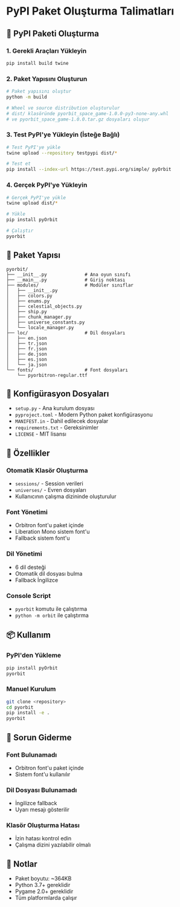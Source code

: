 # PyPI Paket Oluşturma Talimatları

## 🚀 PyPI Paketi Oluşturma

### 1. Gerekli Araçları Yükleyin
```bash
pip install build twine
```

### 2. Paket Yapısını Oluşturun
```bash
# Paket yapısını oluştur
python -m build

# Wheel ve source distribution oluşturulur
# dist/ klasöründe pyorbit_space_game-1.0.0-py3-none-any.whl
# ve pyorbit_space_game-1.0.0.tar.gz dosyaları oluşur
```

### 3. Test PyPI'ye Yükleyin (İsteğe Bağlı)
```bash
# Test PyPI'ye yükle
twine upload --repository testpypi dist/*

# Test et
pip install --index-url https://test.pypi.org/simple/ pyOrbit
```

### 4. Gerçek PyPI'ye Yükleyin
```bash
# Gerçek PyPI'ye yükle
twine upload dist/*

# Yükle
pip install pyOrbit

# Çalıştır
pyorbit
```

## 📁 Paket Yapısı

```
pyorbit/
├── __init__.py              # Ana oyun sınıfı
├── __main__.py              # Giriş noktası
├── modules/                 # Modüler sınıflar
│   ├── __init__.py
│   ├── colors.py
│   ├── enums.py
│   ├── celestial_objects.py
│   ├── ship.py
│   ├── chunk_manager.py
│   ├── universe_constants.py
│   └── locale_manager.py
├── loc/                     # Dil dosyaları
│   ├── en.json
│   ├── tr.json
│   ├── fr.json
│   ├── de.json
│   ├── es.json
│   └── ja.json
└── fonts/                   # Font dosyaları
    └── pyorbitron-regular.ttf
```

## 🔧 Konfigürasyon Dosyaları

- `setup.py` - Ana kurulum dosyası
- `pyproject.toml` - Modern Python paket konfigürasyonu
- `MANIFEST.in` - Dahil edilecek dosyalar
- `requirements.txt` - Gereksinimler
- `LICENSE` - MIT lisansı

## 🎯 Özellikler

### Otomatik Klasör Oluşturma
- `sessions/` - Session verileri
- `universes/` - Evren dosyaları
- Kullanıcının çalışma dizininde oluşturulur

### Font Yönetimi
- Orbitron font'u paket içinde
- Liberation Mono sistem font'u
- Fallback sistem font'u

### Dil Yönetimi
- 6 dil desteği
- Otomatik dil dosyası bulma
- Fallback İngilizce

### Console Script
- `pyorbit` komutu ile çalıştırma
- `python -m orbit` ile çalıştırma

## 📦 Kullanım

### PyPI'den Yükleme
```bash
pip install pyOrbit
pyorbit
```

### Manuel Kurulum
```bash
git clone <repository>
cd pyorbit
pip install -e .
pyorbit
```

## 🐛 Sorun Giderme

### Font Bulunamadı
- Orbitron font'u paket içinde
- Sistem font'u kullanılır

### Dil Dosyası Bulunamadı
- İngilizce fallback
- Uyarı mesajı gösterilir

### Klasör Oluşturma Hatası
- İzin hatası kontrol edin
- Çalışma dizini yazılabilir olmalı

## 📝 Notlar

- Paket boyutu: ~364KB
- Python 3.7+ gereklidir
- Pygame 2.0+ gereklidir
- Tüm platformlarda çalışır
